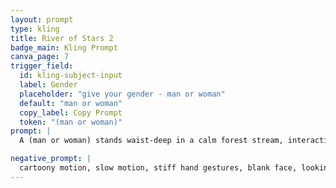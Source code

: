 ```yaml
---
layout: prompt
type: kling
title: River of Stars 2
badge_main: Kling Prompt
canva_page: 7
trigger_field:
  id: kling-subject-input
  label: Gender
  placeholder: "give your gender - man or woman"
  default: "man or woman"
  copy_label: Copy Prompt
  token: "(man or woman)"
prompt: |
  A (man or woman) stands waist-deep in a calm forest stream, interacting with a glowing, pink geometric hologram hovering in front of him. As he gently moves his hands through the air, the structure dynamically responds—expanding, rotating, and reconfiguring with natural and realistic motion. The (man or woman)’s expression is focused and inspired, fully engaged in shaping the floating construct. As he gestures, the hologram begins projecting filaments of forming matter—visualizing a process more efficient than stellar fusion, taught by an advanced extraterrestrial civilization. Light pulses through the structure, casting intricate reflections onto the rippling water around him. The entire interaction feels like a sacred technological ritual, an initiation into world-creation knowledge. Natural and realistic motion throughout.

negative_prompt: |
  cartoony motion, slow motion, stiff hand gestures, blank face, looking away from the hologram, flickering geometry, robotic animation, pixelation, glowing glitches, jerky movement, broken reflections
---
```

